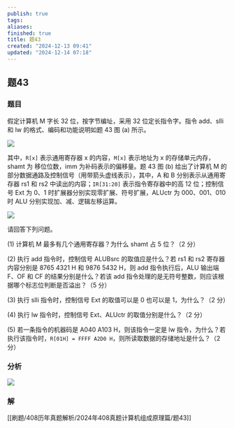 ```yaml
---
publish: true
tags: 
aliases: 
finished: true
title: 题43
created: "2024-12-13 09:41"
updated: "2024-12-14 07:18"
---
```

## 题43
### 题目
假定计算机 M 字长 32 位，按字节编址，采用 32 位定长指令字。指令 add、slli 和 lw 的格式、编码和功能说明如题 43 图 (a) 所示。

![](https://pic3.zhimg.com/v2-b687247f32154cd73e081199dab9e708_r.jpg)

其中，`R[x]` 表示通用寄存器 x 的内容，`M[x]` 表示地址为 x 的存储单元内存，shamt 为 移位位数，imm 为补码表示的偏移量。题 43 图 (b) 给出了计算机 M 的部分数据通路及控制信号（用带箭头虚线表示），其中，A 和 B 分别表示从通用寄存器 rs1 和 rs2 中读出的内容；`IR[31:20]` 表示指令寄存器中的高 12 位；控制信号 Ext 为 0、1 时扩展器分别实现零扩展、符号扩展，ALUctr 为 000、001、010 时 ALU 分别实现加、减、逻辑左移运算。

![](https://pic2.zhimg.com/v2-501c60f432e3f8d738fde0001ff9eb51_r.jpg)

请回答下列问题。

(1) 计算机 M 最多有几个通用寄存器？为什么 shamt 占 5 位？（2 分）

(2) 执行 add 指令时，控制信号 ALUBsrc 的取值应是什么？若 rs1 和 rs2 寄存器内容分别是 8765 4321 H 和 9876 5432 H，则 add 指令执行后，ALU 输出端 F、OF 和 CF 的结果分别是什么？若该 add 指令处理的是无符号整数，则应该根据哪个标志位判断是否溢出？（5 分）

(3) 执行 slli 指令时，控制信号 Ext 的取值可以是 0 也可以是 1，为什么？（2 分）

(4) 执行 lw 指令时，控制信号 Ext、ALUctr 的取值分别是什么？（2 分）

(5) 若一条指令的机器码是 A040 A103 H，则该指令一定是 lw 指令，为什么？若执行该指令时，`R[01H] = FFFF A2D0 H`，则所读取数据的存储地址是什么？（2 分）
### 分析
![](https://img.hwenyi.tech/202412151448571.webp)
### 解
[[刷题/408历年真题解析/2024年408真题计算机组成原理篇/题43]]